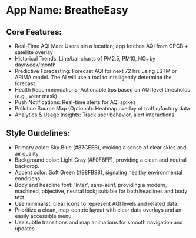 # **App Name**: BreatheEasy

## Core Features:

- Real-Time AQI Map: Users pin a location; app fetches AQI from CPCB + satellite overlay
- Historical Trends: Line/bar charts of PM2.5, PM10, NO₂ by day/week/month
- Predictive Forecasting: Forecast AQI for next 72 hrs using LSTM or ARIMA model. The AI will use a tool to intelligently determine the forecast.
- Health Recommendations: Actionable tips based on AQI level thresholds (e.g., wear mask)
- Push Notifications: Real-time alerts for AQI spikes
- Pollution Source Map (Optional): Heatmap overlay of traffic/factory data
- Analytics & Usage Insights: Track user behavior, alert interactions

## Style Guidelines:

- Primary color: Sky Blue (#87CEEB), evoking a sense of clear skies and air quality.
- Background color: Light Gray (#F0F8FF), providing a clean and neutral backdrop.
- Accent color: Soft Green (#98FB98), signaling healthy environmental conditions.
- Body and headline font: 'Inter', sans-serif, providing a modern, machined, objective, neutral look; suitable for both headlines and body text.
- Use minimalist, clear icons to represent AQI levels and related data.
- Prioritize a clean, map-centric layout with clear data overlays and an easily accessible menu.
- Use subtle transitions and map animations for smooth navigation and updates.